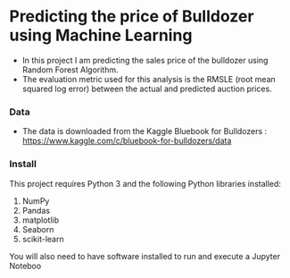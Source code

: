 # Predicting the price of Bulldozer using Machine Learning

- In this project I am predicting the sales price of the bulldozer using Random Forest Algorithm.
- The evaluation metric used for this analysis is the RMSLE (root mean squared log error) between the actual and predicted auction prices.

### Data

- The data is downloaded from the Kaggle Bluebook for Bulldozers : https://www.kaggle.com/c/bluebook-for-bulldozers/data

### Install
This project requires Python 3 and the following Python libraries installed:

1. NumPy
2. Pandas
3. matplotlib
4. Seaborn
5. scikit-learn

You will also need to have software installed to run and execute a Jupyter Noteboo
